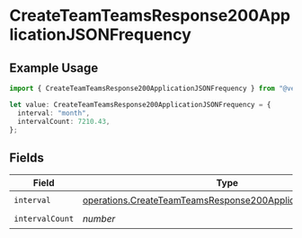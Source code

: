 # CreateTeamTeamsResponse200ApplicationJSONFrequency

## Example Usage

```typescript
import { CreateTeamTeamsResponse200ApplicationJSONFrequency } from "@vercel/sdk/models/operations/createteam.js";

let value: CreateTeamTeamsResponse200ApplicationJSONFrequency = {
  interval: "month",
  intervalCount: 7210.43,
};
```

## Fields

| Field                                                                                                                                        | Type                                                                                                                                         | Required                                                                                                                                     | Description                                                                                                                                  |
| -------------------------------------------------------------------------------------------------------------------------------------------- | -------------------------------------------------------------------------------------------------------------------------------------------- | -------------------------------------------------------------------------------------------------------------------------------------------- | -------------------------------------------------------------------------------------------------------------------------------------------- |
| `interval`                                                                                                                                   | [operations.CreateTeamTeamsResponse200ApplicationJSONInterval](../../models/operations/createteamteamsresponse200applicationjsoninterval.md) | :heavy_check_mark:                                                                                                                           | N/A                                                                                                                                          |
| `intervalCount`                                                                                                                              | *number*                                                                                                                                     | :heavy_check_mark:                                                                                                                           | N/A                                                                                                                                          |